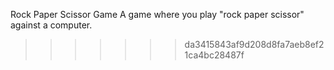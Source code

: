 Rock Paper Scissor Game
A game where you play "rock paper scissor" against a computer.
>>>>>>> da3415843af9d208d8fa7aeb8ef21ca4bc28487f
